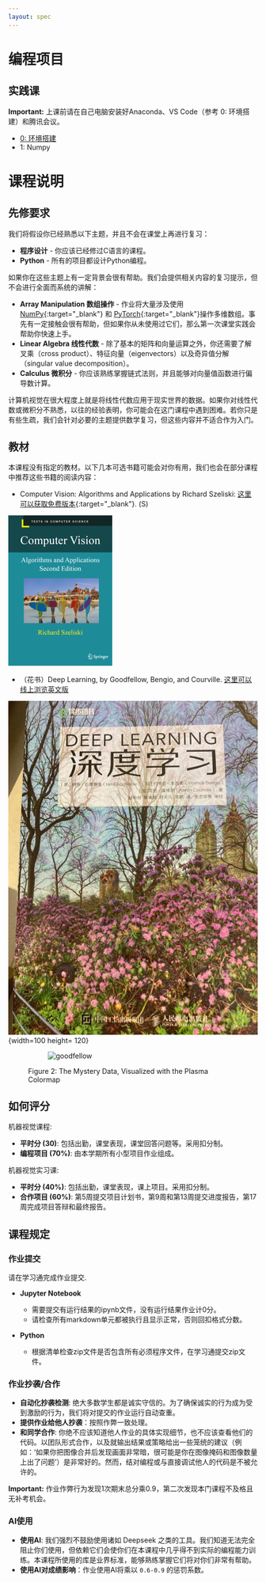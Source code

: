 ```yaml
---
layout: spec
---
```


<link href="style.css" rel="stylesheet">




# 编程项目

<!-- ## 环境搭建

- [安装`Anaconda`](conda.md)
- [设置`VS Code`](vscode.md) -->

## 实践课

<div class="primer-spec-callout warning" markdown="1">
   
   **Important:** 上课前请在自己电脑安装好Anaconda、VS Code（参考 0: 环境搭建）和腾讯会议。

</div>


- [0: 环境搭建](conda.md) 
- 1: Numpy
<!-- - [练习 2: 数据可视化](hw2.md) -->

<!-- ## 理论课
- [Homework 1: Numbers and Images](hw1en.md) -->
<!-- 
## 实践期末项目指导

详细说明见 [这里](proj.md)。 -->

# 课程说明

## 先修要求

我们将假设你已经熟悉以下主题，并且不会在课堂上再进行复习：
- **程序设计** - 你应该已经修过C语言的课程。
- **Python** - 所有的项目都设计Python编程。

如果你在这些主题上有一定背景会很有帮助。我们会提供相关内容的复习提示，但不会进行全面而系统的讲解：
- **Array Manipulation 数组操作** - 作业将大量涉及使用 [NumPy](https://numpy.org/){:target="_blank"} 和 [PyTorch](https://pytorch.org/){:target="_blank"}操作多维数组。事先有一定接触会很有帮助，但如果你从未使用过它们，那么第一次课堂实践会帮助你快速上手。
- **Linear Algebra 线性代数** - 除了基本的矩阵和向量运算之外，你还需要了解叉乘（cross product）、特征向量（eigenvectors）以及奇异值分解（singular value decomposition）。
- **Calculus 微积分** - 你应该熟练掌握链式法则，并且能够对向量值函数进行偏导数计算。

计算机视觉在很大程度上就是将线性代数应用于现实世界的数据。如果你对线性代数或微积分不熟悉，以往的经验表明，你可能会在这门课程中遇到困难。若你只是有些生疏，我们会针对必要的主题提供数学复习，但这些内容并不适合作为入门。

## 教材

本课程没有指定的教材。以下几本可选书籍可能会对你有用，我们也会在部分课程中推荐这些书籍的阅读内容：
- Computer Vision: Algorithms and Applications by Richard Szeliski: [这里可以获取免费版本](http://szeliski.org/Book/){:target="_blank"}. (S)

![Alt text](assets/Szeliski2ndBookFrontCover.png "Jupyter")

- （花书）Deep Learning, by Goodfellow, Bengio, and Courville. [这里可以线上浏览英文版](https://www.deeplearningbook.org/)

![Alt text](assets/goodfellow.jpeg "Jupyter"){width=100 height= 120}

<figure class="figure-container">
	<div class="flex-container">
		<figure>
			<img src="{{site.url}}/assets/goodfellow.jpeg" alt="goodfellow" width="90px">
		</figure>
	</div>
	<figcaption>Figure 2: The Mystery Data, Visualized with the Plasma Colormap</figcaption>
</figure>

## 如何评分

机器视觉课程:
- **平时分 (30)**: 包括出勤，课堂表现，课堂回答问题等。采用扣分制。
- **编程项目 (70%)**: 由本学期所有小型项目作业组成。



机器视觉实习课:
- **平时分 (40%)**: 包括出勤，课堂表现，课上项目。采用扣分制。
- **合作项目 (60%)**: 第5周提交项目计划书，第9周和第13周提交进度报告，第17周完成项目答辩和最终报告。




## 课程规定

### 作业提交
请在学习通完成作业提交.
- **Jupyter Notebook** 
   - 需要提交有运行结果的ipynb文件，没有运行结果作业计0分。
   - 请检查所有markdown单元都被执行且显示正常，否则回扣格式分数。

- **Python** 
   - 根据清单检查zip文件是否包含所有必须程序文件，在学习通提交zip文件。

### 作业抄袭/合作
- **自动化抄袭检测**: 绝大多数学生都是诚实守信的。为了确保诚实的行为成为受到激励的行为，我们将对提交的作业运行自动查重。
- **提供作业给他人抄袭**：按照作弊一致处理。
- **和同学合作**: 你绝不应该知道他人作业的具体实现细节，也不应该查看他们的代码。以团队形式合作，以及就输出结果或策略给出一些笼统的建议（例如：‘如果你把图像合并后发现画面非常暗，很可能是你在图像掩码和图像数量上出了问题’）是非常好的。然而，结对编程或与直接调试他人的代码是不被允许的。

<div class="primer-spec-callout warning" markdown="1">
   
   **Important:** 作业作弊行为发现1次期末总分乘0.9，第二次发现本门课程不及格且无补考机会。

</div>

### AI使用
- **使用AI**: 我们强烈不鼓励使用诸如 Deepseek 之类的工具。我们知道无法完全阻止你们使用，但依赖它们会使你们在本课程中几乎得不到实际的编程能力训练。本课程所使用的库是业界标准，能够熟练掌握它们将对你们非常有帮助。
- **使用AI对成绩影响**：作业使用AI将乘以 `0.6-0.9` 的惩罚系数。
